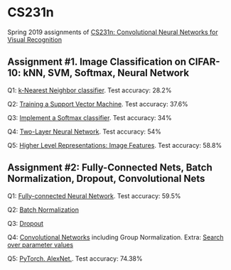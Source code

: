 # CS231n

Spring 2019 assignments of [CS231n: Convolutional Neural Networks for Visual Recognition](http://cs231n.github.io/)

## Assignment #1. Image Classification on CIFAR-10: kNN, SVM, Softmax, Neural Network
Q1: [k-Nearest Neighbor classifier](knn.ipynb). Test accuracy: 28.2%

Q2: [Training a Support Vector Machine](svm.ipynb). Test accuracy: 37.6%

Q3: [Implement a Softmax classifier](softmax.ipynb). Test accuracy: 34%

Q4: [Two-Layer Neural Network](two_layer_net.ipynb). Test accuracy: 54%

Q5: [Higher Level Representations: Image Features](features.ipynb). Test accuracy: 58.8%

## Assignment #2: Fully-Connected Nets, Batch Normalization, Dropout, Convolutional Nets
Q1: [Fully-connected Neural Network](A2_FC_Net/FullyConnectedNets.ipynb). Test accuracy: 59.5%

Q2: [Batch Normalization](A2_FC_Net/BatchNormalization.ipynb)

Q3: [Dropout](A2_FC_Net/Dropout.ipynb)

Q4: [Convolutional Networks](A2_CNN/ConvolutionalNetworks.ipynb) including Group Normalization.
Extra: [Search over parameter values](A2_FC_Net/FullyConnectedNets_Best.ipynb)

Q5: [PyTorch. AlexNet.](A2_PyTorch/PyTorch.ipynb). Test accuracy: 74.38%
